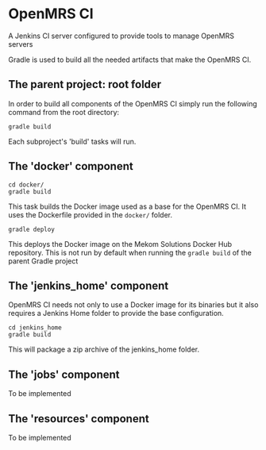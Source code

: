 # OpenMRS CI
A Jenkins CI server configured to provide tools to manage OpenMRS servers

Gradle is used to build all the needed artifacts that make the OpenMRS CI.

## The parent project: root folder

In order to build all components of the OpenMRS CI simply run the following command from the root directory:
```
gradle build
```
Each subproject's 'build' tasks will run.


## The 'docker' component
```
cd docker/
gradle build
```
This task builds the Docker image used as a base for the OpenMRS CI. It uses the Dockerfile provided in the `docker/` folder.

```
gradle deploy
```
This deploys the Docker image on the Mekom Solutions Docker Hub repository. This is not run by default when running the `gradle build` of the parent Gradle project

## The 'jenkins_home' component

OpenMRS CI needs not only to use a Docker image for its binaries but it also requires a Jenkins Home folder to provide the base configuration.

```
cd jenkins_home
gradle build
```
This will package a zip archive of the jenkins_home folder.

## The 'jobs' component

To be implemented


## The 'resources' component

To be implemented